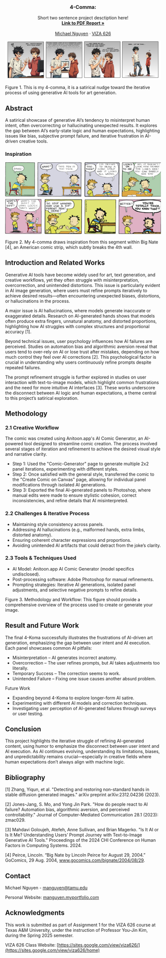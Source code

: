 <!-- Improved compatibility of back to top link: See: https://github.com/othneildrew/Best-README-Template/pull/73 -->
<a id="readme-top"></a>

<!-- PROJECT SHIELDS -->
<!--
*** I'm using markdown "reference style" links for readability.
*** Reference links are enclosed in brackets [ ] instead of parentheses ( ).
*** See the bottom of this document for the declaration of the reference variables
*** for contributors-url, forks-url, etc. This is an optional, concise syntax you may use.
*** https://www.markdownguide.org/basic-syntax/#reference-style-links
-->




<!-- PROJECT LOGO -->
<br />
<div align="center">
  </a>

  <h3 align="center">4-Comma: </h3>

  <p align="center">
    Short two sentence project desctiption here!
    <br />
    <a href="https://github.com/yujnkm/4-comma-Assignment_01/blob/main/pdf/Reality-Distortion-Room-ISMAR-23.pdf"><strong>Link to PDF Report »</strong></a>
    <br />
    <br />
    <a href="https://manguyen.myportfolio.com/">Michael Nguyen</a>
    &middot;
    <a href="https://sites.google.com/view/viza626/home">VIZA 626</a>
  </p>
</div>

[![4-comma][images-fig1]](https://github.com/manguyen0017/4-comma-Assignment_01/blob/main/images/fig1.png)

Figure 1. This is my 4-comma, it is a satirical nudge toward the iterative process of using generative AI tools for art generation.

<!-- Abstract -->
## Abstract
A satirical showcase of generative AI’s tendency to misinterpret human intent, often overcorrecting or hallucinating unexpected results. It explores the gap between AI’s early-state logic and human expectations, highlighting issues like bias, subjective prompt failure, and iterative frustration in AI-driven creative tools.

### Inspiration
[![4-comma][images-fig2]](https://www.gocomics.com/bignate/2004/08/29) <!-- Big Nate Comic -->

Figure 2. My 4-comma draws inspiration from this segment within Big Nate [4], an American comic strip, which subtly breaks the 4th wall.


<!-- Introduction and Related Works -->
## Introduction and Related Works

Generative AI tools have become widely used for art, text generation, and creative workflows, yet they often struggle with misinterpretation, overcorrection, and unintended distortions. This issue is particularly evident in AI image generation, where users must refine prompts iteratively to achieve desired results—often encountering unexpected biases, distortions, or hallucinations in the process.

A major issue is AI hallucinations, where models generate inaccurate or exaggerated details. Research on AI-generated hands shows that models often produce extra fingers, unnatural anatomy, and distorted proportions, highlighting how AI struggles with complex structures and proportional accuracy [1].

Beyond technical issues, user psychology influences how AI failures are perceived. Studies on automation bias and algorithmic aversion reveal that users tend to over-rely on AI or lose trust after mistakes, depending on how much control they feel over AI corrections [2]. This psychological factor is crucial in understanding why users continuously refine prompts despite repeated failures.

The prompt refinement struggle is further explored in studies on user interaction with text-to-image models, which highlight common frustrations and the need for more intuitive AI interfaces [3]. These works underscore the disconnect between AI logic and human expectations, a theme central to this project’s satirical exploration.


## Methodology

<!-- [![4-comma][images-fig3]](https://example.com) -->

### 2.1 Creative Workflow

The comic was created using Anitoon.app's AI Comic Generator, an AI-powered tool designed to streamline comic creation. The process involved several stages of iteration and refinement to achieve the desired visual style and narrative clarity.
* Step 1: Used the "Comic-Generator" page to generate multiple 2x2 panel iterations, experimenting with different styles.
* Step 2: Once satisfied with the general style, transferred the comic to the "Create Comic on Canvas" page, allowing for individual panel modifications through isolated AI generations.
* Step 3: Exported the final AI-generated panels to Photoshop, where manual edits were made to ensure stylistic cohesion, correct inconsistencies, and refine details that AI misinterpreted.

### 2.2 Challenges & Iterative Process

* Maintaining style consistency across panels.
* Addressing AI hallucinations (e.g., malformed hands, extra limbs, distorted anatomy).
* Ensuring coherent character expressions and proportions.
* Avoiding unintended AI artifacts that could detract from the joke’s clarity.

### 2.3 Tools & Techniques Used

* AI Model: Anitoon.app AI Comic Generator (model specifics undisclosed).
* Post-processing software: Adobe Photoshop for manual refinements.
* Prompting strategies: Iterative AI generations, isolated panel adjustments, and selective negative prompts to refine details.


Figure 3. Methodology and Workflow: This figure should provide a comprehensive overview of the process used to create or generate your image.

<!-- [![4-comma][images-fig4]](https://example.com)

Figure 4. description for Figure 5 -->

## Result and Future Work
The final 4-Koma successfully illustrates the frustrations of AI-driven art generation, emphasizing the gap between user intent and AI execution. Each panel showcases common AI pitfalls:
* Misinterpretation – AI generates incorrect anatomy.
* Overcorrection – The user refines prompts, but AI takes adjustments too literally.
* Temporary Success – The correction seems to work.
* Unintended Failure – Fixing one issue causes another absurd problem.

Future Work
* Expanding beyond 4-Koma to explore longer-form AI satire.
* Experimenting with different AI models and correction techniques.
* Investigating user perception of AI-generated failures through surveys or user testing.

<!-- [![4-comma][images-fig5]](https://example.com)

Figure 5. description for Figure 5 -->

## Conclusion
This project highlights the iterative struggle of refining AI-generated content, using humor to emphasize the disconnect between user intent and AI execution. As AI continues evolving, understanding its limitations, biases, and unpredictability remains crucial—especially in creative fields where human expectations don’t always align with machine logic.

<!-- [![4-comma][images-fig6]](https://example.com)

Figure 6. description for Figure 6 -->

<!-- Bibliography -->
## Bibliography 
[1] Zhang, Yiqun, et al. "Detecting and restoring non-standard hands in stable diffusion generated images." arXiv preprint arXiv:2312.04236 (2023).

[2] Jones-Jang, S. Mo, and Yong Jin Park. "How do people react to AI failure? Automation bias, algorithmic aversion, and perceived controllability." Journal of Computer-Mediated Communication 28.1 (2023): zmac029.

[3] Mahdavi Goloujeh, Atefeh, Anne Sullivan, and Brian Magerko. "Is It AI or Is It Me? Understanding Users’ Prompt Journey with Text-to-Image Generative AI Tools." Proceedings of the 2024 CHI Conference on Human Factors in Computing Systems. 2024.


[4] Peirce, Lincoln. “Big Nate by Lincoln Peirce for August 29, 2004.” GoComics, 29 Aug. 2004, www.gocomics.com/bignate/2004/08/29.

<!-- CONTACT -->
## Contact

Michael Nguyen - manguyen@tamu.edu

Personal Website: [manguyen.myportfolio.com](https://manguyen.myportfolio.com)




<!-- ACKNOWLEDGMENTS -->
## Acknowledgments

This work is submitted as part of Assignment 1 for the VIZA 626 course at Texas A&M University, under the instruction of Professor You-Jin Kim, during the Spring 2025 semester.

VIZA 626 Class Website: [https://sites.google.com/view/viza626/](https://sites.google.com/view/viza626/home)

<!-- MARKDOWN LINKS & IMAGES -->
<!-- https://www.markdownguide.org/basic-syntax/#reference-style-links -->
[contributors-shield]: https://img.shields.io/github/contributors/othneildrew/Best-README-Template.svg?style=for-the-badge
[contributors-url]: https://github.com/othneildrew/Best-README-Template/graphs/contributors
[forks-shield]: https://img.shields.io/github/forks/othneildrew/Best-README-Template.svg?style=for-the-badge
[forks-url]: https://github.com/othneildrew/Best-README-Template/network/members
[stars-shield]: https://img.shields.io/github/stars/othneildrew/Best-README-Template.svg?style=for-the-badge
[stars-url]: https://github.com/othneildrew/Best-README-Template/stargazers
[issues-shield]: https://img.shields.io/github/issues/othneildrew/Best-README-Template.svg?style=for-the-badge
[issues-url]: https://github.com/othneildrew/Best-README-Template/issues
[license-shield]: https://img.shields.io/github/license/othneildrew/Best-README-Template.svg?style=for-the-badge
[license-url]: https://github.com/othneildrew/Best-README-Template/blob/master/LICENSE.txt
[linkedin-shield]: https://img.shields.io/badge/-LinkedIn-black.svg?style=for-the-badge&logo=linkedin&colorB=555
[linkedin-url]: https://linkedin.com/in/othneildrew
[product-screenshot]: images/screenshot.png
[images-fig1]: images/fig1.png
[images-fig2]: images/fig2.png
[images-fig3]: images/fig3.png
[images-fig4]: images/fig4.png
[images-fig5]: images/fig5.png
[images-fig6]: images/fig6.png
[Next.js]: https://img.shields.io/badge/next.js-000000?style=for-the-badge&logo=nextdotjs&logoColor=white
[Next-url]: https://nextjs.org/
[React.js]: https://img.shields.io/badge/React-20232A?style=for-the-badge&logo=react&logoColor=61DAFB
[React-url]: https://reactjs.org/
[Vue.js]: https://img.shields.io/badge/Vue.js-35495E?style=for-the-badge&logo=vuedotjs&logoColor=4FC08D
[Vue-url]: https://vuejs.org/
[Angular.io]: https://img.shields.io/badge/Angular-DD0031?style=for-the-badge&logo=angular&logoColor=white
[Angular-url]: https://angular.io/
[Svelte.dev]: https://img.shields.io/badge/Svelte-4A4A55?style=for-the-badge&logo=svelte&logoColor=FF3E00
[Svelte-url]: https://svelte.dev/
[Laravel.com]: https://img.shields.io/badge/Laravel-FF2D20?style=for-the-badge&logo=laravel&logoColor=white
[Laravel-url]: https://laravel.com
[Bootstrap.com]: https://img.shields.io/badge/Bootstrap-563D7C?style=for-the-badge&logo=bootstrap&logoColor=white
[Bootstrap-url]: https://getbootstrap.com
[JQuery.com]: https://img.shields.io/badge/jQuery-0769AD?style=for-the-badge&logo=jquery&logoColor=white
[JQuery-url]: https://jquery.com 
